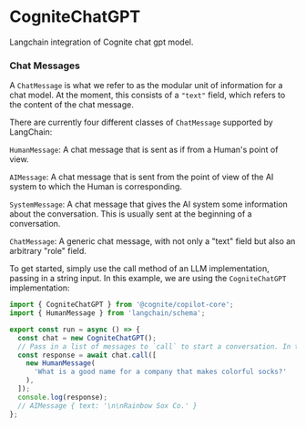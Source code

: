 # CogniteChatGPT

Langchain integration of Cognite chat gpt model.

### Chat Messages

A `ChatMessage` is what we refer to as the modular unit of information for a chat model.
At the moment, this consists of a `"text"` field, which refers to the content of the chat message.

There are currently four different classes of `ChatMessage` supported by LangChain:

`HumanMessage`: A chat message that is sent as if from a Human's point of view.

`AIMessage`: A chat message that is sent from the point of view of the AI system to which the Human is corresponding.

`SystemMessage`: A chat message that gives the AI system some information about the conversation. This is usually sent at the beginning of a conversation.

`ChatMessage`: A generic chat message, with not only a "text" field but also an arbitrary "role" field.

To get started, simply use the call method of an LLM implementation, passing in a string input. In this example, we are using the `CogniteChatGPT` implementation:

```typescript
import { CogniteChatGPT } from '@cognite/copilot-core';
import { HumanMessage } from 'langchain/schema';

export const run = async () => {
  const chat = new CogniteChatGPT();
  // Pass in a list of messages to `call` to start a conversation. In this simple example, we only pass in one message.
  const response = await chat.call([
    new HumanMessage(
      'What is a good name for a company that makes colorful socks?'
    ),
  ]);
  console.log(response);
  // AIMessage { text: '\n\nRainbow Sox Co.' }
};
```
